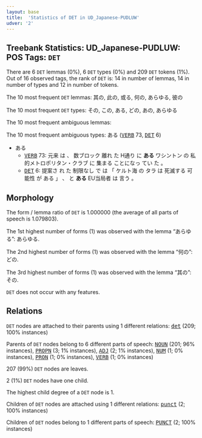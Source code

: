 ```yaml
---
layout: base
title:  'Statistics of DET in UD_Japanese-PUDLUW'
udver: '2'
---
```


## Treebank Statistics: UD_Japanese-PUDLUW: POS Tags: `DET`

There are 6 `DET` lemmas (0%), 6 `DET` types (0%) and 209 `DET` tokens (1%).
Out of 16 observed tags, the rank of `DET` is: 14 in number of lemmas, 14 in number of types and 12 in number of tokens.

The 10 most frequent `DET` lemmas: 其の, 此の, 或る, 何の, あらゆる, 彼の

The 10 most frequent `DET` types:  その, この, ある, どの, あの, あらゆる

The 10 most frequent ambiguous lemmas: 

The 10 most frequent ambiguous types:  ある (<tt><a href="ja_pudluw-pos-VERB.html">VERB</a></tt> 73, <tt><a href="ja_pudluw-pos-DET.html">DET</a></tt> 6)


* ある
  * <tt><a href="ja_pudluw-pos-VERB.html">VERB</a></tt> 73: 元来 は 、 数ブロック 離れ た H通り に <b>ある</b> ワシントン の 私的メトロポリタン・クラブ に 集まる ことになっ てい た 。
  * <tt><a href="ja_pudluw-pos-DET.html">DET</a></tt> 6: 提案さ れ た 制限なし で は 「 ケルト海 の タラ は 死滅する 可能性 が ある 」 、 と <b>ある</b> EU当局者 は 言う 。

## Morphology

The form / lemma ratio of `DET` is 1.000000 (the average of all parts of speech is 1.079803).

The 1st highest number of forms (1) was observed with the lemma “あらゆる”: あらゆる.

The 2nd highest number of forms (1) was observed with the lemma “何の”: どの.

The 3rd highest number of forms (1) was observed with the lemma “其の”: その.

`DET` does not occur with any features.


## Relations

`DET` nodes are attached to their parents using 1 different relations: <tt><a href="ja_pudluw-dep-det.html">det</a></tt> (209; 100% instances)

Parents of `DET` nodes belong to 6 different parts of speech: <tt><a href="ja_pudluw-pos-NOUN.html">NOUN</a></tt> (201; 96% instances), <tt><a href="ja_pudluw-pos-PROPN.html">PROPN</a></tt> (3; 1% instances), <tt><a href="ja_pudluw-pos-ADJ.html">ADJ</a></tt> (2; 1% instances), <tt><a href="ja_pudluw-pos-NUM.html">NUM</a></tt> (1; 0% instances), <tt><a href="ja_pudluw-pos-PRON.html">PRON</a></tt> (1; 0% instances), <tt><a href="ja_pudluw-pos-VERB.html">VERB</a></tt> (1; 0% instances)

207 (99%) `DET` nodes are leaves.

2 (1%) `DET` nodes have one child.

The highest child degree of a `DET` node is 1.

Children of `DET` nodes are attached using 1 different relations: <tt><a href="ja_pudluw-dep-punct.html">punct</a></tt> (2; 100% instances)

Children of `DET` nodes belong to 1 different parts of speech: <tt><a href="ja_pudluw-pos-PUNCT.html">PUNCT</a></tt> (2; 100% instances)

